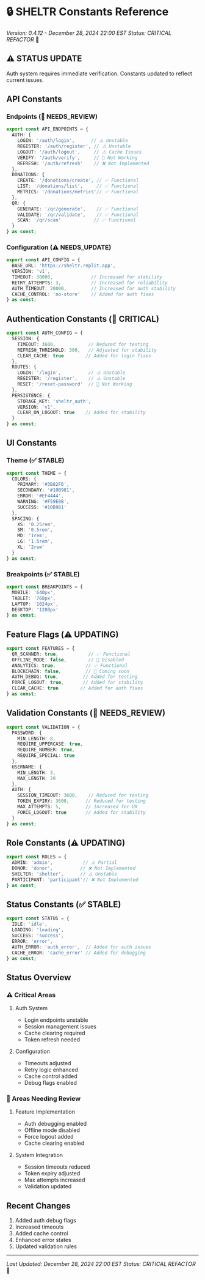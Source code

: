 # 🔒 SHELTR Constants Reference
*Version: 0.4.12 - December 28, 2024 22:00 EST*
*Status: CRITICAL REFACTOR* 🔴

## ⚠️ STATUS UPDATE
Auth system requires immediate verification. Constants updated to reflect current issues.

## API Constants

### Endpoints (🔴 NEEDS_REVIEW)
```typescript
export const API_ENDPOINTS = {
  AUTH: {
    LOGIN: '/auth/login',      // ⚠️ Unstable
    REGISTER: '/auth/register', // ⚠️ Unstable
    LOGOUT: '/auth/logout',     // ⚠️ Cache Issues
    VERIFY: '/auth/verify',     // 🔴 Not Working
    REFRESH: '/auth/refresh'    // ❌ Not Implemented
  },
  DONATIONS: {
    CREATE: '/donations/create', // ✅ Functional
    LIST: '/donations/list',     // ✅ Functional
    METRICS: '/donations/metrics'// ✅ Functional
  },
  QR: {
    GENERATE: '/qr/generate',    // ✅ Functional
    VALIDATE: '/qr/validate',    // ✅ Functional
    SCAN: '/qr/scan'            // ✅ Functional
  }
} as const;
```

### Configuration (⚠️ NEEDS_UPDATE)
```typescript
export const API_CONFIG = {
  BASE_URL: 'https://sheltr.replit.app',
  VERSION: 'v1',
  TIMEOUT: 30000,              // Increased for stability
  RETRY_ATTEMPTS: 3,           // Increased for reliability
  AUTH_TIMEOUT: 20000,         // Increased for auth stability
  CACHE_CONTROL: 'no-store'    // Added for auth fixes
} as const;
```

## Authentication Constants (🔴 CRITICAL)
```typescript
export const AUTH_CONFIG = {
  SESSION: {
    TIMEOUT: 3600,            // Reduced for testing
    REFRESH_THRESHOLD: 300,   // Adjusted for stability
    CLEAR_CACHE: true        // Added for login fixes
  },
  ROUTES: {
    LOGIN: '/login',          // ⚠️ Unstable
    REGISTER: '/register',    // ⚠️ Unstable
    RESET: '/reset-password'  // 🔴 Not Working
  },
  PERSISTENCE: {
    STORAGE_KEY: 'sheltr_auth',
    VERSION: 'v1',
    CLEAR_ON_LOGOUT: true    // Added for stability
  }
} as const;
```

## UI Constants

### Theme (✅ STABLE)
```typescript
export const THEME = {
  COLORS: {
    PRIMARY: '#3B82F6',
    SECONDARY: '#10B981',
    ERROR: '#EF4444',
    WARNING: '#F59E0B',
    SUCCESS: '#10B981'
  },
  SPACING: {
    XS: '0.25rem',
    SM: '0.5rem',
    MD: '1rem',
    LG: '1.5rem',
    XL: '2rem'
  }
} as const;
```

### Breakpoints (✅ STABLE)
```typescript
export const BREAKPOINTS = {
  MOBILE: '640px',
  TABLET: '768px',
  LAPTOP: '1024px',
  DESKTOP: '1280px'
} as const;
```

## Feature Flags (⚠️ UPDATING)
```typescript
export const FEATURES = {
  QR_SCANNER: true,           // ✅ Functional
  OFFLINE_MODE: false,        // 🔴 Disabled
  ANALYTICS: true,           // ✅ Functional
  BLOCKCHAIN: false,         // 🔵 Coming soon
  AUTH_DEBUG: true,         // Added for testing
  FORCE_LOGOUT: true,       // Added for stability
  CLEAR_CACHE: true        // Added for auth fixes
} as const;
```

## Validation Constants (🔴 NEEDS_REVIEW)
```typescript
export const VALIDATION = {
  PASSWORD: {
    MIN_LENGTH: 8,
    REQUIRE_UPPERCASE: true,
    REQUIRE_NUMBER: true,
    REQUIRE_SPECIAL: true
  },
  USERNAME: {
    MIN_LENGTH: 3,
    MAX_LENGTH: 20
  },
  AUTH: {
    SESSION_TIMEOUT: 3600,    // Reduced for testing
    TOKEN_EXPIRY: 3600,      // Reduced for testing
    MAX_ATTEMPTS: 5,         // Increased for UX
    FORCE_LOGOUT: true       // Added for stability
  }
} as const;
```

## Role Constants (⚠️ UPDATING)
```typescript
export const ROLES = {
  ADMIN: 'admin',           // ⚠️ Partial
  DONOR: 'donor',          // ❌ Not Implemented
  SHELTER: 'shelter',      // ⚠️ Unstable
  PARTICIPANT: 'participant'// ❌ Not Implemented
} as const;
```

## Status Constants (✅ STABLE)
```typescript
export const STATUS = {
  IDLE: 'idle',
  LOADING: 'loading',
  SUCCESS: 'success',
  ERROR: 'error',
  AUTH_ERROR: 'auth_error',  // Added for auth issues
  CACHE_ERROR: 'cache_error' // Added for debugging
} as const;
```

## Status Overview

### ⚠️ Critical Areas
1. Auth System
   - Login endpoints unstable
   - Session management issues
   - Cache clearing required
   - Token refresh needed

2. Configuration
   - Timeouts adjusted
   - Retry logic enhanced
   - Cache control added
   - Debug flags enabled

### 🔴 Areas Needing Review
1. Feature Implementation
   - Auth debugging enabled
   - Offline mode disabled
   - Force logout added
   - Cache clearing enabled

2. System Integration
   - Session timeouts reduced
   - Token expiry adjusted
   - Max attempts increased
   - Validation updated

## Recent Changes
1. Added auth debug flags
2. Increased timeouts
3. Added cache control
4. Enhanced error states
5. Updated validation rules

---
*Last Updated: December 28, 2024 22:00 EST*
*Status: CRITICAL REFACTOR* 🔴
